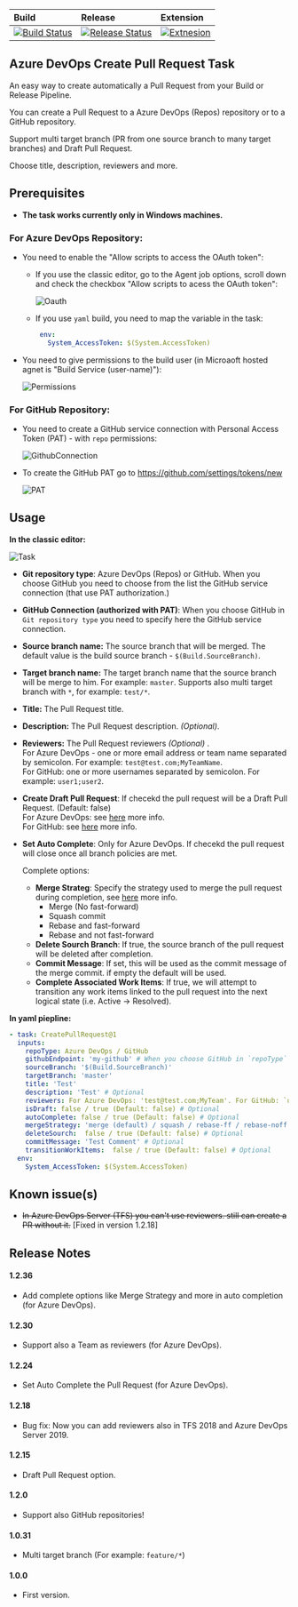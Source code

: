 Build | Release | Extension
:-----| :-------| :--------
[![Build Status](https://dev.azure.com/shaykia/AzureDevOpsExtensions/_apis/build/status/shayki5.AzureDevOps-CreatePRTask?branchName=master)](https://dev.azure.com/shaykia/AzureDevOpsExtensions/_build/latest?definitionId=34&branchName=master) | [![Release Status](https://vsrm.dev.azure.com/shaykia/_apis/public/Release/badge/3372e1d4-189a-4d9e-aa4d-0cb86eff3c2e/1/2)](https://vsrm.dev.azure.com/shaykia/_apis/public/Release/badge/3372e1d4-189a-4d9e-aa4d-0cb86eff3c2e/1/2) | [![Extnesion](https://vsmarketplacebadge.apphb.com/version/ShaykiAbramczyk.CreatePullRequest.svg)](https://vsmarketplacebadge.apphb.com/version/ShaykiAbramczyk.CreatePullRequest.svg)

## Azure DevOps Create Pull Request Task

An easy way to create automatically a Pull Request from your Build or Release Pipeline.

You can create a Pull Request to a Azure DevOps (Repos) repository or to a GitHub repository.

Support multi target branch (PR from one source branch to many target branches) and Draft Pull Request.

Choose title, description, reviewers and more.

## Prerequisites

- **The task works currently only in Windows machines.**

### For Azure DevOps Repository:

- You need to enable the "Allow scripts to access the OAuth token": 

  - If you use the classic editor, go to the Agent job options, scroll down and check the checkbox "Allow scripts to acess the OAuth token":

    ![Oauth](https://i.imgur.com/trYBvHG.png)

  - If you use `yaml` build, you need to map the variable in the task:

    ```yaml
     env:
       System_AccessToken: $(System.AccessToken)
    ```
- You need to give permissions to the build user (in Microaoft hosted agnet is "Build Service (user-name)"):

    ![Permissions](https://i.imgur.com/Us401RM.png)

### For GitHub Repository:

- You need to create a GitHub service connection with Personal Access Token (PAT) - with `repo` permissions: 

    ![GithubConnection](https://i.imgur.com/imWdnT7.png)

- To create the GitHub PAT go to https://github.com/settings/tokens/new

    ![PAT](https://i.imgur.com/AmKuY7d.png)

## Usage

**In the classic editor:**

![Task](https://i.imgur.com/bNp3deV.png)

- **Git repository type**: Azure DevOps (Repos) or GitHub. When you choose GitHub you need to choose from the list the GitHub service connection (that use PAT authorization.)

- **GitHub Connection (authorized with PAT)**: When you choose GitHub in `Git repository type` you need to specify here the GitHub service connection.

- **Source branch name:** The source branch that will be merged. The default value is the build source branch - `$(Build.SourceBranch)`.

- **Target branch name:** The target branch name that the source branch will be merge to him. For example: `master`. Supports also multi target branch with `*`, for example: `test/*`.

- **Title:** The Pull Request title.

- **Description:** The Pull Request description. *(Optional)*.

- **Reviewers:** The Pull Request reviewers *(Optional)* . 
  <br> For Azure DevOps - one or more email address or team name separated by semicolon. For example: `test@test.com;MyTeamName`. 
  <br> For GitHub:  one or more usernames separated by semicolon. For example: `user1;user2`.

- **Create Draft Pull Request**: If checekd the pull request will be a Draft Pull Request. (Default: false) <br> For Azure DevOps: see [here](https://docs.microsoft.com/en-us/azure/devops/repos/git/pull-requests?view=azure-devops#draft-pull-requests) more info. <br> For GitHub: see [here](https://github.blog/2019-02-14-introducing-draft-pull-requests/) more info.

- **Set Auto Complete**: Only for Azure DevOps. If checekd the pull request will close once all branch policies are met.

    Complete options:
      
  - **Merge Strateg**: Specify the strategy used to merge the pull request during completion, see [here](https://devblogs.microsoft.com/devops/pull-requests-with-rebase/) more info.
    - Merge (No fast-forward)
    - Squash commit
    - Rebase and fast-forward
    - Rebase and not fast-forward
  - **Delete Sourch Branch**: If true, the source branch of the pull request will be deleted after completion.
  - **Commit Message**: If set, this will be used as the commit message of the merge commit. if empty the default will be used.
  - **Complete Associated Work Items**: If true, we will attempt to transition any work items linked to the pull request into the next logical state (i.e. Active -> Resolved).
  
**In yaml piepline:**

```yaml
- task: CreatePullRequest@1
  inputs:
    repoType: Azure DevOps / GitHub
    githubEndpoint: 'my-github' # When you choose GitHub in `repoType` you need to specify here the GitHub service connection
    sourceBranch: '$(Build.SourceBranch)'
    targetBranch: 'master'
    title: 'Test'
    description: 'Test' # Optional
    reviewers: For Azure DevOps: 'test@test.com;MyTeam'. For GitHub: `username;username2` # Optional
    isDraft: false / true (Default: false) # Optional
    autoComplete: false / true (Default: false) # Optional
    mergeStrategy: 'merge (default) / squash / rebase-ff / rebase-noff'
    deleteSourch:  false / true (Default: false) # Optional
    commitMessage: 'Test Comment' # Optional
    transitionWorkItems:  false / true (Default: false) # Optional
  env:
    System_AccessToken: $(System.AccessToken)
```

## Known issue(s)

 -  ~~In Azure DevOps Server (TFS) you can't use reviewers. still can create a PR without it.~~ [Fixed in version 1.2.18]

## Release Notes

#### 1.2.36

- Add complete options like Merge Strategy and more in auto completion (for Azure DevOps).

#### 1.2.30

- Support also a Team as reviewers (for Azure DevOps).

#### 1.2.24

- Set Auto Complete the Pull Request (for Azure DevOps).

#### 1.2.18

- Bug fix: Now you can add reviewers also in TFS 2018 and Azure DevOps Server 2019. 

#### 1.2.15

- Draft Pull Request option. 

#### 1.2.0

- Support also GitHub repositories!

#### 1.0.31

- Multi target branch (For example: `feature/*`)

#### 1.0.0

 - First version.

